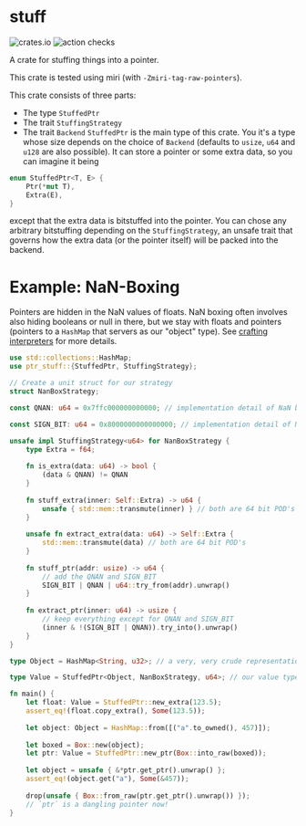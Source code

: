 # stuff

![crates.io](https://img.shields.io/crates/v/stuff.svg) 
![action checks](https://img.shields.io/github/checks-status/Nilstrieb/stuff/main.svg)

A crate for stuffing things into a pointer.

This crate is tested using miri (with `-Zmiri-tag-raw-pointers`).

This crate consists of three parts:
* The type `StuffedPtr`
* The trait `StuffingStrategy`
* The trait `Backend`
`StuffedPtr` is the main type of this crate. You it's a type whose size depends on the
choice of `Backend` (defaults to `usize`, `u64` and `u128` are also possible). It can store a
pointer or some extra data, so you can imagine it being
```rust
enum StuffedPtr<T, E> {
    Ptr(*mut T),
    Extra(E),
}
```
except that the extra data is bitstuffed into the pointer. You can chose any arbitrary bitstuffing
depending on the `StuffingStrategy`, an unsafe trait that governs how the extra data
(or the pointer itself) will be packed into the backend.

# Example: NaN-Boxing
Pointers are hidden in the NaN values of floats. NaN boxing often involves also hiding booleans
or null in there, but we stay with floats and pointers (pointers to a `HashMap` that servers
as our "object" type).
See [crafting interpreters](https://craftinginterpreters.com/optimization.html#nan-boxing)
for more details.
```rust
use std::collections::HashMap;
use ptr_stuff::{StuffedPtr, StuffingStrategy};

// Create a unit struct for our strategy
struct NanBoxStrategy;

const QNAN: u64 = 0x7ffc000000000000; // implementation detail of NaN boxing, a quiet NaN mask

const SIGN_BIT: u64 = 0x8000000000000000; // implementation detail of NaN boxing, the sign bit of an f64

unsafe impl StuffingStrategy<u64> for NanBoxStrategy {
    type Extra = f64;
    
    fn is_extra(data: u64) -> bool {
        (data & QNAN) != QNAN
    }
    
    fn stuff_extra(inner: Self::Extra) -> u64 {
        unsafe { std::mem::transmute(inner) } // both are 64 bit POD's
    }
    
    unsafe fn extract_extra(data: u64) -> Self::Extra {
        std::mem::transmute(data) // both are 64 bit POD's
    }
    
    fn stuff_ptr(addr: usize) -> u64 {
        // add the QNAN and SIGN_BIT
        SIGN_BIT | QNAN | u64::try_from(addr).unwrap()
    }
    
    fn extract_ptr(inner: u64) -> usize {
        // keep everything except for QNAN and SIGN_BIT
        (inner & !(SIGN_BIT | QNAN)).try_into().unwrap()
    }
}

type Object = HashMap<String, u32>; // a very, very crude representation of an object

type Value = StuffedPtr<Object, NanBoxStrategy, u64>; // our value type

fn main() {
    let float: Value = StuffedPtr::new_extra(123.5);
    assert_eq!(float.copy_extra(), Some(123.5));
    
    let object: Object = HashMap::from([("a".to_owned(), 457)]);
    
    let boxed = Box::new(object);
    let ptr: Value = StuffedPtr::new_ptr(Box::into_raw(boxed));
    
    let object = unsafe { &*ptr.get_ptr().unwrap() };
    assert_eq!(object.get("a"), Some(&457));
    
    drop(unsafe { Box::from_raw(ptr.get_ptr().unwrap()) });
    // `ptr` is a dangling pointer now!
}
```
